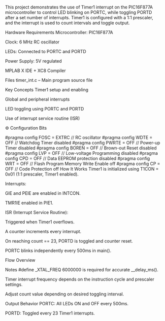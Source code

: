 This project demonstrates the use of Timer1 interrupt on the PIC16F877A microcontroller to control LED blinking on PORTC, while toggling PORTD after a set number of interrupts. Timer1 is configured with a 1:1 prescaler, and the interrupt is used to count intervals and toggle output.

Hardware Requirements
Microcontroller: PIC16F877A

Clock: 6 MHz RC oscillator

LEDs: Connected to PORTC and PORTD

Power Supply: 5V regulated

MPLAB X IDE + XC8 Compiler

 Files
timer_int.c – Main program source file

Key Concepts
Timer1 setup and enabling

Global and peripheral interrupts

LED toggling using PORTC and PORTD

Use of interrupt service routine (ISR)

⚙️ Configuration Bits

#pragma config FOSC = EXTRC     // RC oscillator
#pragma config WDTE = OFF       // Watchdog Timer disabled
#pragma config PWRTE = OFF      // Power-up Timer disabled
#pragma config BOREN = OFF      // Brown-out Reset disabled
#pragma config LVP = OFF        // Low-voltage Programming disabled
#pragma config CPD = OFF        // Data EEPROM protection disabled
#pragma config WRT = OFF        // Flash Program Memory Write Enable off
#pragma config CP = OFF         // Code Protection off
 How It Works
Timer1 is initialized using T1CON = 0x01 (1:1 prescaler, Timer1 enabled).

Interrupts:

GIE and PEIE are enabled in INTCON.

TMR1IE enabled in PIE1.

ISR (Interrupt Service Routine):

Triggered when Timer1 overflows.

A counter increments every interrupt.

On reaching count == 23, PORTD is toggled and counter reset.

PORTC blinks independently every 500ms in main().

Flow Overview


 Notes
#define _XTAL_FREQ 6000000 is required for accurate __delay_ms().

Timer interrupt frequency depends on the instruction cycle and prescaler settings.

Adjust count value depending on desired toggling interval.

Output Behavior
PORTC: All LEDs ON and OFF every 500ms.

PORTD: Toggled every 23 Timer1 interrupts.
